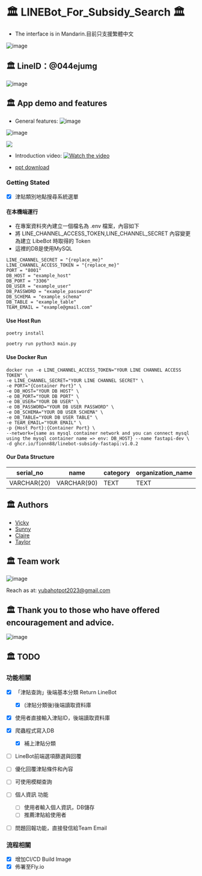# 🏛️ LINEBot_For_Subsidy_Search 🏛️

- The interface is in Mandarin.目前只支援繁體中文

![image](https://github.com/Fionn88/LineBot-Subsidy/blob/main/readme_assests/architecture_show.png)

## 🏛️ LineID：@044ejumg

![image](https://github.com/Fionn88/LineBot-Subsidy/blob/main/readme_assests/invite_code.png)

## 🏛️ App demo and features

- General features:
![image](https://github.com/Fionn88/LineBot-Subsidy/blob/main/readme_assests/product_intro.png)

![image](https://github.com/Fionn88/LineBot-Subsidy/blob/main/readme_assests/detail_feature.png)

![](https://imgur.com/gallery/U8tC8kZ)

- Introduction video: 
[![Watch the video](https://github.com/Fionn88/LineBot-Subsidy/blob/add-service-info/readme_assests/ppt_player.png)](https://youtu.be/RaH3swoMWYw)

- [ppt download](https://drive.google.com/file/d/1R4njQNKwtHTKzzHQTkVteTzIVxzNIlK6/view?usp=sharing)

 
### Getting Stated


- [X] 津貼類別地點搜尋系統選單


#### 在本機端運行
- 在專案資料夾內建立一個檔名為 .env 檔案，內容如下
- 將 LINE_CHANNEL_ACCESS_TOKEN,LINE_CHANNEL_SECRET 內容變更為建立 LibeBot 時取得的 Token
- 這裡的DB是使用MySQL

```
LINE_CHANNEL_SECRET = "{replace_me}"
LINE_CHANNEL_ACCESS_TOKEN = "{replace_me}"
PORT = "8001"
DB_HOST = "example_host"
DB_PORT = "3306"
DB_USER = "example_user"
DB_PASSWORD = "example_password"
DB_SCHEMA = "example_schema"
DB_TABLE = "example_table"
TEAM_EMAIL = "example@gmail.com"
```
#### Use Host Run

```
poetry install
```

```
poetry run python3 main.py
```

#### Use Docker Run
```
docker run -e LINE_CHANNEL_ACCESS_TOKEN="YOUR LINE CHANNEL ACCESS TOKEN" \
-e LINE_CHANNEL_SECRET="YOUR LINE CHANNEL SECRET" \
-e PORT="{Container Port}" \
-e DB_HOST="YOUR DB HOST" \
-e DB_PORT="YOUR DB PORT" \
-e DB_USER="YOUR DB USER" \
-e DB_PASSWORD="YOUR DB USER PASSWORD" \
-e DB_SCHEMA="YOUR DB USER SCHEMA" \
-e DB_TABLE="YOUR DB USER TABLE" \
-e TEAM_EMAIL="YOUR EMAIL" \
-p {Host Port}:{Container Port} \ 
--network={same as mysql container network and you can connect mysql using the mysql container name => env: DB_HOST} --name fastapi-dev \
-d ghcr.io/fionn88/linebot-subsidy-fastapi:v1.0.2
```

#### Our Data Structure

| serial_no | name | category | organization_name | url | content | condition_list |
| -------- | -------- | -------- | -------- | -------- | -------- | -------- |
| VARCHAR(20) | VARCHAR(90) | TEXT | TEXT | TEXT | TEXT | TEXT |

## 🏛️ Authors

- [Vicky](https://github.com/POPOKE)
- [Sunny](https://github.com/s-l-coder)
- [Claire](https://github.com/chiahsuannn)
- [Taylor](https://github.com/taylorwu541)

## 🏛️ Team work

![image](https://github.com/Fionn88/LineBot-Subsidy/blob/main/readme_assests/team_member.png)

Reach as at: yubahotpot2023@gmail.com

## 🏛️ Thank you to those who have offered encouragement and advice.

![image](https://github.com/Fionn88/LineBot-Subsidy/blob/add-service-info/readme_assests/feedback.png)


## 🏛️ TODO

### 功能相關
- [x] 「津貼查詢」後端基本分類 Return LineBot
  - [X] (津貼分類後)後端讀取資料庫
- [x] 使用者直接輸入津貼ID，後端讀取資料庫
- [x] 爬蟲程式寫入DB
  - [X] 補上津貼分類
- [ ] LineBot前端選項篩選與回覆
- [ ] 優化回覆津貼條件和內容
- [ ] 可使用模糊查詢
- [ ] 個人資訊 功能
  - [ ] 使用者輸入個人資訊，DB儲存
  - [ ] 推薦津貼給使用者
- [ ] 問題回報功能，直接發信給Team Email


### 流程相關
- [X] 增加CI/CD Build Image
- [X] 佈署至Fly.io

